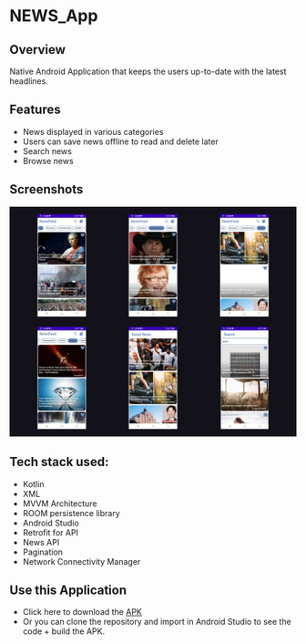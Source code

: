 # NEWS_App
## Overview
Native Android Application that keeps the users up-to-date with the latest headlines.
## Features
* News displayed in various categories
* Users can save news offline to read and delete later
* Search news
* Browse news
## Screenshots
![Screenshot](./doc_assets/screenshots.png)
## Tech stack used:
* Kotlin
* XML
* MVVM Architecture
* ROOM persistence library
* Android Studio
* Retrofit for API
* News API
* Pagination
* Network Connectivity Manager
## Use this Application
* Click here to download the [APK](https://drive.google.com/file/d/1bOONo1Yedd47pdcCB4XOiODz41726aXq/view?usp=share_link)
* Or you can clone the repository and import in Android Studio to see the code + build the APK.
